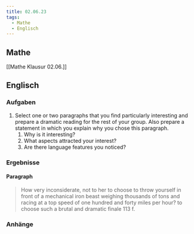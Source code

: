 ```yaml
---
title: 02.06.23
tags:
  - Mathe
  - Englisch
---
```


## Mathe

[[Mathe Klausur 02.06.]]

## Englisch

### Aufgaben

1. Select one or two paragraphs that you find particularly interesting and prepare a dramatic reading for the rest of your group. Also prepare a statement in which you explain why you chose this paragraph.
	1. Why is it interesting?
	2. What aspects attracted your interest?
	3. Are there language features you noticed?

### Ergebnisse

#### Paragraph

> How very inconsiderate, not to her to choose to throw yourself in front of a mechanical iron beast weighing thousands of tons and racing at a top speed of one hundred and forty miles per hour? to choose such a brutal and dramatic finale
> 113 f. 

### Anhänge